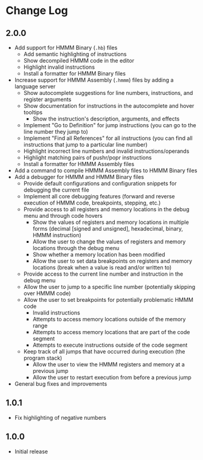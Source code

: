 # Change Log

## 2.0.0
- Add support for HMMM Binary (`.hb`) files
    - Add semantic highlighting of instructions
    - Show decompiled HMMM code in the editor
    - Highlight invalid instructions
    - Install a formatter for HMMM Binary files
- Increase support for HMMM Assembly (`.hmmm`) files by adding a language server
    - Show autocomplete suggestions for line numbers, instructions, and register arguments
    - Show documentation for instructions in the autocomplete and hover tooltips
        - Show the instruction's description, arguments, and effects
    - Implement "Go to Definition" for jump instructions (you can go to the line number they jump to)
    - Implement "Find all References" for all instructions (you can find all instructions that jump to a particular line number)
    - Highlight incorrect line numbers and invalid instructions/operands
    - Highlight matching pairs of pushr/popr instructions
    - Install a formatter for HMMM Assembly files
- Add a command to compile HMMM Assembly files to HMMM Binary files
- Add a debugger for HMMM and HMMM Binary files
    - Provide default configurations and configuration snippets for debugging the current file
    - Implement all core debugging features (forward and reverse execution of HMMM code, breakpoints, stepping, etc.)
    - Provide access to all registers and memory locations in the debug menu and through code hovers
        - Show the values of registers and memory locations in multiple forms (decimal [signed and unsigned], hexadecimal, binary, HMMM instruction)
        - Allow the user to change the values of registers and memory locations through the debug menu
        - Show whether a memory location has been modified
        - Allow the user to set data breakpoints on registers and memory locations (break when a value is read and/or written to)
    - Provide access to the current line number and instruction in the debug menu
    - Allow the user to jump to a specific line number (potentially skipping over HMMM code)
    - Allow the user to set breakpoints for potentially problematic HMMM code
        - Invalid instructions
        - Attempts to access memory locations outside of the memory range
        - Attempts to access memory locations that are part of the code segment
        - Attempts to execute instructions outside of the code segment
    - Keep track of all jumps that have occurred during execution (the program stack)
        - Allow the user to view the HMMM registers and memory at a previous jump
        - Allow the user to restart execution from before a previous jump
- General bug fixes and improvements

## 1.0.1
- Fix highlighting of negative numbers

## 1.0.0

- Initial release

